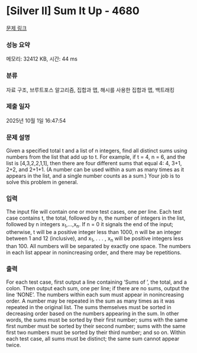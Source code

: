 # [Silver II] Sum It Up - 4680 

[문제 링크](https://www.acmicpc.net/problem/4680) 

### 성능 요약

메모리: 32412 KB, 시간: 44 ms

### 분류

자료 구조, 브루트포스 알고리즘, 집합과 맵, 해시를 사용한 집합과 맵, 백트래킹

### 제출 일자

2025년 10월 1일 16:47:54

### 문제 설명

<p>Given a specified total t and a list of n integers, find all distinct sums using numbers from the list that add up to t. For example, if t = 4, n = 6, and the list is [4,3,2,2,1,1], then there are four different sums that equal 4: 4, 3+1, 2+2, and 2+1+1. (A number can be used within a sum as many times as it appears in the list, and a single number counts as a sum.) Your job is to solve this problem in general.</p>

### 입력 

 <p>The input file will contain one or more test cases, one per line. Each test case contains t, the total, followed by n, the number of integers in the list, followed by n integers x<sub>1</sub>,...,x<sub>n</sub>. If n = 0 it signals the end of the input; otherwise, t will be a positive integer less than 1000, n will be an integer between 1 and 12 (inclusive), and x<sub>1</sub>, . . . , x<sub>n</sub> will be positive integers less than 100. All numbers will be separated by exactly one space. The numbers in each list appear in nonincreasing order, and there may be repetitions.</p>

### 출력 

 <p>For each test case, first output a line containing ‘Sums of ’, the total, and a colon. Then output each sum, one per line; if there are no sums, output the line ‘NONE’. The numbers within each sum must appear in nonincreasing order. A number may be repeated in the sum as many times as it was repeated in the original list. The sums themselves must be sorted in decreasing order based on the numbers appearing in the sum. In other words, the sums must be sorted by their first number; sums with the same first number must be sorted by their second number; sums with the same first two numbers must be sorted by their third number; and so on. Within each test case, all sums must be distinct; the same sum cannot appear twice.</p>


